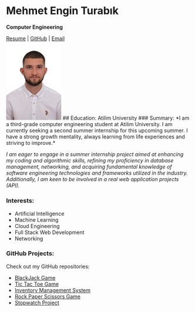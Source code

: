 # Mehmet Engin Turabık
__Computer Engineering__


[Resume](Resume.pdf)  |  [GitHub](https://github.com/enginnturabik)  |  [Email](mailto:engin.turabik43@gmail.com)

<img src="photo.jpg" alt="My Photo" style="max-width:150px; height:auto;">
## Education:
Atilim University
### Summary:
*I am a third-grade computer engineering student at Atilim University. I am currently seeking a second summer internship for this upcoming summer. I have a strong growth mentality, always learning from life experiences and striving to improve.*

*I am eager to engage in a summer internship project aimed at enhancing my coding and algorithmic skills, refining my proficiency in database management, networking, and acquiring fundamental knowledge of software engineering technologies and frameworks utilized in the industry. Additionally, I am keen to be involved in a real web application projects (API).*

### Interests:
- Artificial Intelligence
- Machine Learning  
- Cloud Engineering
- Full Stack Web Development
- Networking


### GitHub Projects:
Check out my GitHub repositories:
- [BlackJack Game](https://github.com/enginnturabik/BlackJack-game-JS)
- [Tic Tac Toe Game](https://github.com/enginnturabik/tic-tac-toe-game)
- [Inventory Management System](https://github.com/enginnturabik/my-database-project)
- [Rock Paper Scissors Game](https://github.com/enginnturabik/rock_paper_scissors)
- [Stopwatch Project](https://github.com/enginnturabik/stopwatch_project)

